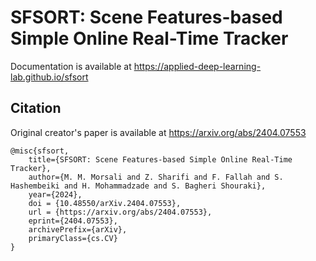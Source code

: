 # SFSORT: Scene Features-based Simple Online Real-Time Tracker

Documentation is available at https://applied-deep-learning-lab.github.io/sfsort

## Citation
Original creator's paper is available at https://arxiv.org/abs/2404.07553
```
@misc{sfsort,
    title={SFSORT: Scene Features-based Simple Online Real-Time Tracker},
    author={M. M. Morsali and Z. Sharifi and F. Fallah and S. Hashembeiki and H. Mohammadzade and S. Bagheri Shouraki},
    year={2024},
    doi = {10.48550/arXiv.2404.07553}, 
    url = {https://arxiv.org/abs/2404.07553}, 
    eprint={2404.07553},
    archivePrefix={arXiv},
    primaryClass={cs.CV}
}
```
